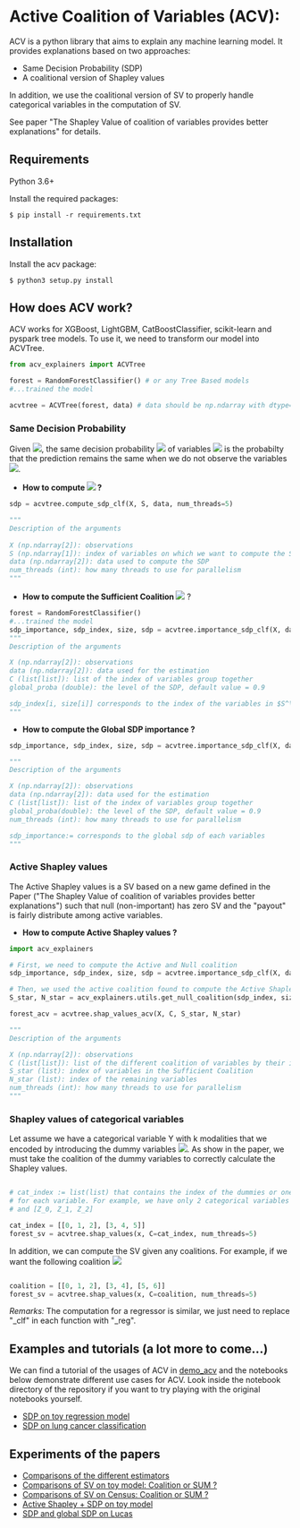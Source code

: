 # Active Coalition of Variables (ACV):

ACV is a python library that aims to explain any machine learning model. It provides explanations based on two approaches:
* Same Decision Probability (SDP)
* A coalitional version of Shapley values

In addition, we use the coalitional version of SV to properly handle categorical variables in the computation of SV.

See paper "The Shapley Value of coalition of variables provides better explanations" for details.

## Requirements
Python 3.6+ 

Install the required packages:
```
$ pip install -r requirements.txt
```

## Installation

Install the acv package:
```
$ python3 setup.py install 
```

## How does ACV work?
ACV works for XGBoost, LightGBM, CatBoostClassifier, scikit-learn and pyspark tree models. 
To use it, we need to transform our model into ACVTree. 

```python
from acv_explainers import ACVTree

forest = RandomForestClassifier() # or any Tree Based models
#...trained the model

acvtree = ACVTree(forest, data) # data should be np.ndarray with dtype=double
```

### Same Decision Probability
Given <img src="https://latex.codecogs.com/gif.latex?x%20%3D%20%28x_S%2C%20x_%7B%5Cbar%7BS%7D%7D%29" />, the same decision probability <img src="https://latex.codecogs.com/gif.latex?SDP_S%28x%2C%20f%29" /> of variables <img src="https://latex.codecogs.com/gif.latex?x_S" />  is the probabilty that the prediction remains the same when we do not observe the variables <img src="https://latex.codecogs.com/gif.latex?x_{\bar{S}}" />.
* **How to compute <img src="https://latex.codecogs.com/gif.latex?SDP_S%28x%2C%20f%29" />  ?**

```python
sdp = acvtree.compute_sdp_clf(X, S, data, num_threads=5)

"""
Description of the arguments    
   
X (np.ndarray[2]): observations        
S (np.ndarray[1]): index of variables on which we want to compute the SDP
data (np.ndarray[2]): data used to compute the SDP
num_threads (int): how many threads to use for parallelism 
"""
```
* **How to compute the Sufficient Coalition <img src="https://latex.codecogs.com/gif.latex?S^\star" />** ?
```python 
forest = RandomForestClassifier()
#...trained the model
sdp_importance, sdp_index, size, sdp = acvtree.importance_sdp_clf(X, data, C=[[]], global_proba, num_threads=5)
"""
Description of the arguments

X (np.ndarray[2]): observations
data (np.ndarray[2]): data used for the estimation
C (list[list]): list of the index of variables group together
global_proba (double): the level of the SDP, default value = 0.9

sdp_index[i, size[i]] corresponds to the index of the variables in $S^\star$ of observation i  
"""
```

*  **How to compute the Global SDP importance ?**
```python
sdp_importance, sdp_index, size, sdp = acvtree.importance_sdp_clf(X, data, C=[[]], global_proba, num_threads=5)

"""
Description of the arguments

X (np.ndarray[2]): observations
data (np.ndarray[2]): data used for the estimation
C (list[list]): list of the index of variables group together
global_proba(double): the level of the SDP, default value = 0.9
num_threads (int): how many threads to use for parallelism 

sdp_importance:= corresponds to the global sdp of each variables 
"""
```
### Active Shapley values

The Active Shapley values is a SV based on a new game defined in the Paper ("The Shapley Value of coalition of variables provides better explanations") such that null (non-important) has zero SV and the "payout" is fairly distribute among active variables.

* **How to compute Active Shapley values ?**

```python
import acv_explainers

# First, we need to compute the Active and Null coalition
sdp_importance, sdp_index, size, sdp = acvtree.importance_sdp_clf(X, data, C, global_proba, num_threads=5)

# Then, we used the active coalition found to compute the Active Shapley values.
S_star, N_star = acv_explainers.utils.get_null_coalition(sdp_index, size)

forest_acv = acvtree.shap_values_acv(X, C, S_star, N_star)

"""
Description of the arguments

X (np.ndarray[2]): observations
C (list[list]): list of the different coalition of variables by their index
S_star (list): index of variables in the Sufficient Coalition
N_star (list): index of the remaining variables
num_threads (int): how many threads to use for parallelism 
"""
```

### Shapley values of categorical variables
Let assume we have a categorical variable Y with k modalities that we encoded by introducing the dummy variables <img src="https://latex.codecogs.com/gif.latex?Y_1%2C%5Cdots%2C%20Y_%7Bk-1%7D" />. As show in the paper, we must take the coalition of the dummy variables to correctly calculate the Shapley values.

```python

# cat_index := list(list) that contains the index of the dummies or one-hot variables grouped together
# for each variable. For example, we have only 2 categorical variables Y, Z transformed into [Y_0, Y_1, Y_2]
# and [Z_0, Z_1, Z_2]

cat_index = [[0, 1, 2], [3, 4, 5]]
forest_sv = acvtree.shap_values(x, C=cat_index, num_threads=5)
```
In addition, we can compute the SV given any coalitions. For example, if we want the following coalition <img src="https://latex.codecogs.com/gif.latex?C_0%20%3D%20%28X_0%2C%20X_1%2C%20X_2%29%2C%20C_1%3D%28X_3%2C%20X_4%29%2C%20C_2%3D%28X_5%2C%20X_6%29" />

```python

coalition = [[0, 1, 2], [3, 4], [5, 6]]
forest_sv = acvtree.shap_values(x, C=coalition, num_threads=5)
```
*Remarks:* The computation for a regressor is similar, we just need to replace "_clf" in each function with "_reg".

## Examples and tutorials (a lot more to come...)
We can find a tutorial of the usages of ACV in [demo_acv](https://github.com/salimamoukou/acv00/blob/main/notebooks/demo_acv_explainer/demo_acv_explainers.ipynb) and 
the notebooks below demonstrate different use cases for ACV. Look inside the notebook directory of the repository if you want to try playing with the original notebooks yourself.
* [SDP on toy regression model](https://github.com/salimamoukou/acv00/blob/main/notebooks/demo_acv_explainer/sdp_on_regression.ipynb)
* [SDP on lung cancer classification](https://github.com/salimamoukou/acv00/blob/main/notebooks/demo_acv_explainer/sdp_on_lucas_data.ipynb)

## Experiments of the papers
* [Comparisons of the different estimators](https://github.com/salimamoukou/acv00/blob/main/notebooks/demo_acv_explainer/comparisons_of_the_different_estimators.ipynb)
* [Comparisons of SV on toy model: Coalition or SUM ?](https://github.com/salimamoukou/acv00/blob/main/notebooks/demo_acv_explainer/coalition_or_sum_toy_model.ipynb)
* [Comparisons of SV on Census: Coalition or SUM ?](https://github.com/salimamoukou/acv00/blob/main/notebooks/demo_acv_explainer/coalition_or_sum_adult.ipynb)
* [Active Shapley + SDP on toy model](https://github.com/salimamoukou/acv00/blob/main/notebooks/demo_acv_explainer/sdp_on_regression.ipynb)
* [SDP and global SDP on Lucas](https://github.com/salimamoukou/acv00/blob/main/notebooks/demo_acv_explainer/sdp_on_lucas_data.ipynb)


